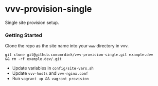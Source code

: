 # vvv-provision-single #

Single site provision setup.

### Getting Started ###

Clone the repo as the site name into your `www` directory in vvv.

`git clone git@github.com:mrdink/vvv-provision-single.git example.dev && rm -rf example.dev/.git`

* Update variables in `config/site-vars.sh`
* Update `vvv-hosts` and `vvv-nginx.conf`
* Run `vagrant up && vagrant provision`
